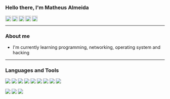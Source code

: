 ### Hello there, I'm Matheus Almeida

[<img align="left" alt="almeida-matheus | Drive" width="18px" src="https://cdn.jsdelivr.net/npm/simple-icons@3.4.1/icons/googledrive.svg" />][drive]
[<img align="left" alt="almeida-matheus | LinkedIn" width="18px" src="https://cdn.jsdelivr.net/npm/simple-icons@v3/icons/linkedin.svg" />][linkedin]
[<img align="left" alt="almeida-matheus | Gmail" width="18px" src="https://cdn.jsdelivr.net/npm/simple-icons@3.4.1/icons/gmail.svg" />][gmail]
[<img align="left" alt="almeida-matheus | Instagram" width="18px" src="https://cdn.jsdelivr.net/npm/simple-icons@v3/icons/instagram.svg" />][instagram]
[<img align="left" alt="almeida-matheus | Steam" width="18px" src="https://cdn.jsdelivr.net/npm/simple-icons@3.4.1/icons/steam.svg" />][steam]

<br/>

---

### About me
- I'm currently learning programming, networking, operating system and hacking

---

### Languages and Tools
![](https://img.shields.io/badge/Shell-informational?style=for-the-badge&logo=gnu-bash&logoColor=white&color=0b4d35)
![](https://img.shields.io/badge/Python-informational?style=for-the-badge&logo=python&logoColor=white&color=0b4d35)
![](https://img.shields.io/badge/JavaScript-informational?style=for-the-badge&logo=javascript&logoColor=white&color=0b4d35)
![](https://img.shields.io/badge/Css-informational?style=for-the-badge&logo=CSS3&logoColor=white&color=0b4d35)
![](https://img.shields.io/badge/Html-informational?style=for-the-badge&logo=HTML5&logoColor=white&color=0b4d35)
![](https://img.shields.io/badge/C-informational?style=for-the-badge&logo=Codio&logoColor=white&color=0b4d35)
![](https://img.shields.io/badge/Mysql-informational?style=for-the-badge&logo=MySQL&logoColor=white&color=0b4d35)
![](https://img.shields.io/badge/Sqlite-informational?style=for-the-badge&logo=SQLite&logoColor=white&color=0b4d35)
![](https://img.shields.io/badge/Git-informational?style=for-the-badge&logo=git&logoColor=white&color=0b4d35)

![](https://img.shields.io/badge/Linux-informational?style=for-the-badge&logo=linux&logoColor=white&color=0b4d35)
![](https://img.shields.io/badge/Django-informational?style=for-the-badge&logo=python&logoColor=white&color=0b4d35)
![](https://img.shields.io/badge/Bootstrap-informational?style=for-the-badge&logo=bootstrap&logoColor=white&color=0b4d35)

<!-- Resources -->
<!-- Icons: https://simpleicons.org/ -->
<!-- GitHub Stats: https://github.com/anuraghazra/github-readme-stats -->
<!-- Emojis: https://emojipedia.org/emoji/ -->
<!-- HTML Emojis: https://www.fileformat.info/index.htm -->
<!-- Shields: https://shields.io/ -->
<!-- Awesome GitHub Profile README: https://github.com/abhisheknaiidu/awesome-github-profile-readme -->

[drive]: https://drive.google.com/drive/folders/1ETZjPavhv3rlduPBr5z9vcnbGA1BDRIz?usp=sharing
[instagram]: https://www.instagram.com/matheuscbjr/
[linkedin]: https://www.linkedin.com/in/matheus-almeida-costa/
[steam]: https://steamcommunity.com/id/shiryunk/
[gmail]: mailto:almeidamatheus.m@gmail.com
